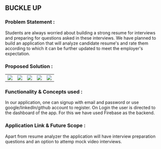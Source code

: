 ## BUCKLE UP

### Problem Statement :
Students are always worried about building a strong resume for interviews and preparing for questions asked in these interviews.
We have planned to build an application that will analyze candidate resume's and rate them according to which it can be further updated to meet the employer's expectation.

### Proposed Solution :
<!-- ![1](https://user-images.githubusercontent.com/74110370/148542223-38823185-ef07-412a-9695-26bb8887acaa.PNG)
![2](https://user-images.githubusercontent.com/74110370/148542224-f6d61b3c-1dd6-4185-810f-9d407f721747.PNG)
![3](https://user-images.githubusercontent.com/74110370/148542217-d36a6bc4-8df7-43d7-ae9c-6396dc78a904.PNG)
![4](https://user-images.githubusercontent.com/74110370/148542218-295a5517-4ad7-4ce8-97da-20f13bd19cf8.PNG)
![5](https://user-images.githubusercontent.com/74110370/148542221-9a55314a-9781-47b1-9fdd-d607ddc4ba7b.PNG) -->

<table align="center">
  <tr>
    <td><img src="https://user-images.githubusercontent.com/74110370/148542223-38823185-ef07-412a-9695-26bb8887acaa.PNG" /></td>
    <td><img src="https://user-images.githubusercontent.com/74110370/148542224-f6d61b3c-1dd6-4185-810f-9d407f721747.PNG" /></td>
    <td><img src="https://user-images.githubusercontent.com/74110370/148542217-d36a6bc4-8df7-43d7-ae9c-6396dc78a904.PNG" /></td>
    <td><img src="https://user-images.githubusercontent.com/74110370/148542218-295a5517-4ad7-4ce8-97da-20f13bd19cf8.PNG" /></td>
    <td><img src="https://user-images.githubusercontent.com/74110370/148542221-9a55314a-9781-47b1-9fdd-d607ddc4ba7b.PNG" /></td>
  </tr>
</table>

### Functionality & Concepts used :
In our application, one can signup with email and password or use google/linkedIn/github account to register. On Login the user is directed to the dashboard of the app. For this we have used Firebase as the backend.

### Application Link & Future Scope :
Apart from resume analyzer the application will have interview preparation questions and an option to attemp mock video interviews.
